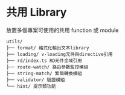# 共用 Library

放置多個專案可使用的共用 function 或 module

```
utils/
├── format/ 格式化輸出文本library
├── loading/ v-loading元件與directive引用
├── rd/index.ts RD元件全域引用
├── route-watch/ 路由參數監控模組
├── string-match/ 繁簡轉換模組
├── validator/ 驗證模組
└── hint/ 提示類功能
```
